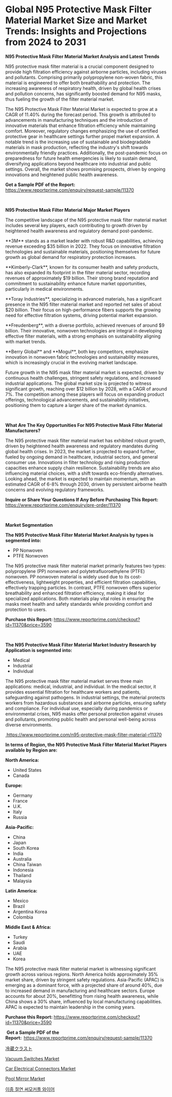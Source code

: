 <p><h1>Global N95 Protective Mask Filter Material Market Size and Market Trends: Insights and Projections from 2024 to 2031</h1></p><p><strong>N95 Protective Mask Filter Material Market Analysis and Latest Trends</strong></p>
<p><p>N95 protective mask filter material is a crucial component designed to provide high filtration efficiency against airborne particles, including viruses and pollutants. Comprising primarily polypropylene non-woven fabric, this material is engineered to offer both breathability and protection. The increasing awareness of respiratory health, driven by global health crises and pollution concerns, has significantly boosted demand for N95 masks, thus fueling the growth of the filter material market.</p><p>The N95 Protective Mask Filter Material Market is expected to grow at a CAGR of 11.40% during the forecast period. This growth is attributed to advancements in manufacturing techniques and the introduction of innovative materials that enhance filtration efficiency while maintaining comfort. Moreover, regulatory changes emphasizing the use of certified protective gear in healthcare settings further propel market expansion. A notable trend is the increasing use of sustainable and biodegradable materials in mask production, reflecting the industry's shift towards environmentally friendly practices. Additionally, the post-pandemic focus on preparedness for future health emergencies is likely to sustain demand, diversifying applications beyond healthcare into industrial and public settings. Overall, the market shows promising prospects, driven by ongoing innovations and heightened public health awareness.</p></p>
<p><strong>Get a Sample PDF of the Report:&nbsp;</strong> <a href="https://www.reportprime.com/enquiry/request-sample/11370">https://www.reportprime.com/enquiry/request-sample/11370</a></p>
<p>&nbsp;</p>
<p><strong>N95 Protective Mask Filter Material Major Market Players</strong></p>
<p><p>The competitive landscape of the N95 protective mask filter material market includes several key players, each contributing to growth driven by heightened health awareness and regulatory demand post-pandemic. </p><p>**3M** stands as a market leader with robust R&D capabilities, achieving revenue exceeding $35 billion in 2022. They focus on innovative filtration technologies and sustainable materials, positioning themselves for future growth as global demand for respiratory protection increases.</p><p>**Kimberly-Clark**, known for its consumer health and safety products, has also expanded its footprint in the filter material sector, recording revenues of approximately $19 billion. Their strong brand reputation and commitment to sustainability enhance future market opportunities, particularly in medical environments.</p><p>**Toray Industries**, specializing in advanced materials, has a significant presence in the N95 filter material market and reported net sales of about $20 billion. Their focus on high-performance fibers supports the growing need for effective filtration systems, driving potential market expansion.</p><p>**Freudenberg**, with a diverse portfolio, achieved revenues of around $9 billion. Their innovative, nonwoven technologies are integral in developing effective filter materials, with a strong emphasis on sustainability aligning with market trends.</p><p>**Berry Global** and **Mogul**, both key competitors, emphasize innovation in nonwoven fabric technologies and sustainability measures, which is increasingly crucial in the evolving market landscape.</p><p>Future growth in the N95 mask filter material market is expected, driven by continuous health challenges, stringent safety regulations, and increased industrial applications. The global market size is projected to witness significant growth, reaching over $12 billion by 2028, with a CAGR of around 7%. The competition among these players will focus on expanding product offerings, technological advancements, and sustainability initiatives, positioning them to capture a larger share of the market dynamics.</p></p>
<p>&nbsp;</p>
<p><strong>What Are The Key Opportunities For N95 Protective Mask Filter Material Manufacturers?</strong></p>
<p><p>The N95 protective mask filter material market has exhibited robust growth, driven by heightened health awareness and regulatory mandates during global health crises. In 2023, the market is projected to expand further, fueled by ongoing demand in healthcare, industrial sectors, and general consumer use. Innovations in filter technology and rising production capacities enhance supply chain resilience. Sustainability trends are also influencing material choices, with a shift towards eco-friendly alternatives. Looking ahead, the market is expected to maintain momentum, with an estimated CAGR of 6-8% through 2030, driven by persistent airborne health concerns and evolving regulatory frameworks.</p></p>
<p><strong>Inquire or Share Your Questions If Any Before Purchasing This Report:</strong> <a href="https://www.reportprime.com/enquiry/pre-order/11370">https://www.reportprime.com/enquiry/pre-order/11370</a></p>
<p>&nbsp;</p>
<p><strong>Market Segmentation</strong></p>
<p><strong>The N95 Protective Mask Filter Material Market Analysis by types is segmented into:</strong></p>
<p><ul><li>PP Nonwoven</li><li>PTFE Nonwoven</li></ul></p>
<p><p>The N95 protective mask filter material market primarily features two types: polypropylene (PP) nonwoven and polytetrafluoroethylene (PTFE) nonwoven. PP nonwoven material is widely used due to its cost-effectiveness, lightweight properties, and efficient filtration capabilities, effectively trapping particles. In contrast, PTFE nonwoven offers superior breathability and enhanced filtration efficiency, making it ideal for specialized applications. Both materials play vital roles in ensuring the masks meet health and safety standards while providing comfort and protection to users.</p></p>
<p><strong>Purchase this Report:&nbsp;</strong><a href="https://www.reportprime.com/checkout?id=11370&price=3590">https://www.reportprime.com/checkout?id=11370&price=3590</a></p>
<p>&nbsp;</p>
<p><strong>The N95 Protective Mask Filter Material Market Industry Research by Application is segmented into:</strong></p>
<p><ul><li>Medical</li><li>Industrial</li><li>Individual</li></ul></p>
<p><p>The N95 protective mask filter material market serves three main applications: medical, industrial, and individual. In the medical sector, it provides essential filtration for healthcare workers and patients, safeguarding against pathogens. In industrial settings, the material protects workers from hazardous substances and airborne particles, ensuring safety and compliance. For individual use, especially during pandemics or environmental crises, N95 masks offer personal protection against viruses and pollutants, promoting public health and personal well-being across diverse environments.</p></p>
<p><a href="https://www.reportprime.com/n95-protective-mask-filter-material-r11370">&nbsp;https://www.reportprime.com/n95-protective-mask-filter-material-r11370</a></p>
<p><strong>In terms of Region, the N95 Protective Mask Filter Material Market Players available by Region are:</strong></p>
<p>
    <p> <strong> North America: </strong>
        <ul>
            <li>United States</li>
            <li>Canada</li>
        </ul>
        </p> 
    <p> <strong> Europe: </strong>
        <ul>
            <li>Germany</li>
            <li>France</li>
            <li>U.K.</li>
            <li>Italy</li>
            <li>Russia</li>
        </ul>
        </p> 
    <p> <strong> Asia-Pacific: </strong>
        <ul>
            <li>China</li>
            <li>Japan</li>
            <li>South Korea</li>
            <li>India</li>
            <li>Australia</li>
            <li>China Taiwan</li>
            <li>Indonesia</li>
            <li>Thailand</li>
            <li>Malaysia</li>
        </ul>
        </p> 
    <p> <strong> Latin America: </strong>
        <ul>
            <li>Mexico</li>
            <li>Brazil</li>
            <li>Argentina Korea</li>
            <li>Colombia</li>
        </ul>
        </p> 
    <p> <strong> Middle East & Africa: </strong>
        <ul>
            <li>Turkey</li>
            <li>Saudi</li>
            <li>Arabia</li>
            <li>UAE</li>
            <li>Korea</li>
        </ul>
    </p>
    </p>
<p><p>The N95 protective mask filter material market is witnessing significant growth across various regions. North America holds approximately 35% market share, driven by stringent safety regulations. Asia-Pacific (APAC) is emerging as a dominant force, with a projected share of around 40%, due to increased demand in manufacturing and healthcare sectors. Europe accounts for about 20%, benefitting from rising health awareness, while China shows a 30% share, influenced by local manufacturing capabilities. APAC is expected to maintain leadership in the coming years.</p></p>
<p><strong>Purchase this Report: </strong><a href="https://www.reportprime.com/checkout?id=11370&price=3590">https://www.reportprime.com/checkout?id=11370&price=3590</a></p>
<p>&nbsp;<strong>Get a Sample PDF of the Report:&nbsp;&nbsp;</strong><a href="https://www.reportprime.com/enquiry/request-sample/11370">https://www.reportprime.com/enquiry/request-sample/11370</a></p>
<p><strong></strong></p>
<p><p><a href="https://mercedesyzfi.medium.com/refrigerated-crust-market-%E3%81%AE%E3%82%B0%E3%83%AD%E3%83%BC%E3%83%90%E3%83%AB%E5%B8%82%E5%A0%B4%E6%A6%82%E8%A6%81%E3%81%AF-%E4%B8%96%E7%95%8C%E3%81%8A%E3%82%88%E3%81%B3%E4%B8%BB%E8%A6%81%E5%B8%82%E5%A0%B4%E3%81%AB%E3%81%8A%E3%81%91%E3%82%8B%E6%A5%AD%E7%95%8C%E3%81%AB%E5%BD%B1%E9%9F%BF%E3%82%92%E4%B8%8E%E3%81%88%E3%82%8B%E4%B8%BB%E8%A6%81%E3%81%AA%E3%83%88%E3%83%AC%E3%83%B3%E3%83%89%E3%81%AB%E3%81%A4%E3%81%84%E3%81%A6-%E7%8B%AC%E8%87%AA%E3%81%AE%E8%A6%96%E7%82%B9%E3%82%92%E6%8F%90%E4%BE%9B%E3%81%97%E3%81%BE%E3%81%99-b62216572ed4">冷蔵クラスト</a></p><p><a href="https://www.linkedin.com/pulse/vacuum-switches-market-global-insights-sales-trends-y2kpe?trackingId=16qUl9GDRzOMLZEXkaMf1Q%3D%3D">Vacuum Switches Market</a></p><p><a href="https://issuu.com/reportprime-2/docs/car-electrical-connectors-market-si_fe4d0d937701b4">Car Electrical Connectors Market</a></p><p><a href="https://medium.com/@charityrice71/the-pool-mirror-market-is-experiencing-higher-than-anticipated-demand-compared-to-pre-pandemic-d95bd443cf49">Pool Mirror Market</a></p><p><a href="https://medium.com/@ayesakhan333/%EC%84%B8%EA%B3%84-duplex-insulated-thermocouple-wire-market-%EC%9D%80-2024%EC%97%90%EC%84%9C-2031%EB%A1%9C-%EC%97%B0%ED%8F%89%EA%B7%A0-%EC%A6%9D%EA%B0%80%EC%9C%A8%EC%9D%84-%EB%B3%B4%EC%9D%BC-%EA%B2%83%EC%9C%BC%EB%A1%9C-%EC%98%88%EC%83%81%EB%90%A9%EB%8B%88%EB%8B%A4-cc178daf6709">이중 절연 써모커플 와이어</a></p></p>